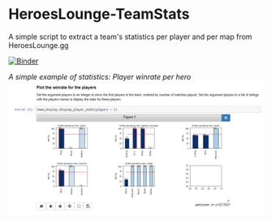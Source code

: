 # HeroesLounge-TeamStats
A simple script to extract a team's statistics per player and per map from HeroesLounge.gg

[![Binder](https://mybinder.org/badge_logo.svg)](https://mybinder.org/v2/gh/Anteb-Turtle/HeroesLounge-TeamStats/class-implementation)

*A simple example of statistics: Player winrate per hero*
![Scrren capture: displayed statistics for team turtle](Example_screen_capture.PNG)
